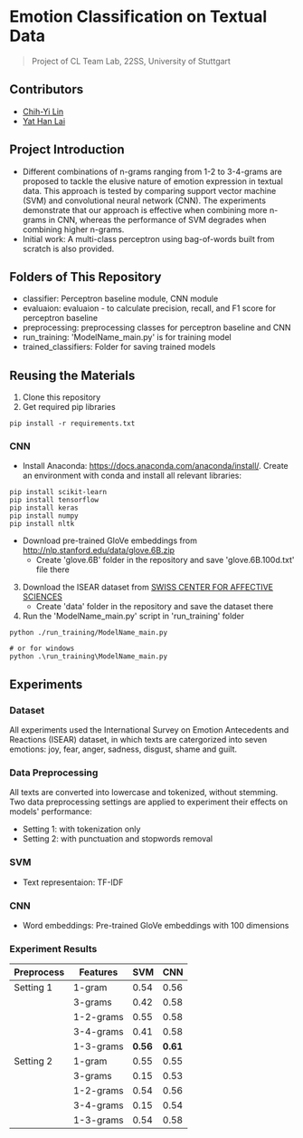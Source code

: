 # Emotion Classification on Textual Data
> Project of CL Team Lab, 22SS, University of Stuttgart
## Contributors
* [Chih-Yi Lin](https://github.com/chihyi-lin)
* [Yat Han Lai](https://github.com/laiyathan)
## Project Introduction
* Different combinations of n-grams ranging from 1-2 to 3-4-grams are proposed to tackle the elusive nature of emotion expression in textual data. This approach is tested by comparing support vector machine (SVM) and convolutional neural network (CNN). The experiments demonstrate that our approach is effective when combining more n-grams in CNN, whereas the performance of SVM degrades when combining higher n-grams.
* Initial work: A multi-class perceptron using bag-of-words built from scratch is also provided.
## Folders of This Repository
* classifier: Perceptron baseline module, CNN module
* evaluaion: evaluaion - to calculate precision, recall, and F1 score for perceptron baseline
* preprocessing: preprocessing classes for perceptron baseline and CNN
* run_training: 'ModelName_main.py' is for training model
* trained_classifiers: Folder for saving trained models
## Reusing the Materials
1. Clone this repository
2. Get required pip libraries
```
pip install -r requirements.txt
```
### CNN
* Install Anaconda: https://docs.anaconda.com/anaconda/install/. Create an environment with conda and install all relevant libraries:
```
pip install scikit-learn
pip install tensorflow
pip install keras
pip install numpy
pip install nltk
```
* Download pre-trained GloVe embeddings from http://nlp.stanford.edu/data/glove.6B.zip
  - Create 'glove.6B' folder in the repository and save 'glove.6B.100d.txt' file there
3. Download the ISEAR dataset from [SWISS CENTER FOR AFFECTIVE SCIENCES](https://www.unige.ch/cisa/research/materials-and-online-research/research-material/) 
    - Create 'data' folder in the repository and save the dataset there
5. Run the 'ModelName_main.py' script in 'run_training' folder
```
python ./run_training/ModelName_main.py

# or for windows
python .\run_training\ModelName_main.py
```

## Experiments
### Dataset
All experiments used the International Survey on Emotion Antecedents and Reactions (ISEAR) dataset, in which texts are catergorized into seven emotions: joy, fear, anger, sadness, disgust, shame and guilt.
### Data Preprocessing
All texts are converted into lowercase and tokenized, without stemming. Two data preprocessing settings are applied to experiment their effects on models' performance: 
* Setting 1: with tokenization only
* Setting 2: with punctuation and stopwords removal
### SVM
* Text representaion: TF-IDF
### CNN
* Word embeddings: Pre-trained GloVe embeddings with 100 dimensions
### Experiment Results
|Preprocess|Features | SVM | CNN |
|----------|---------|-----|-----|
|Setting 1 |1-gram   |0.54 |0.56 |
|          |3-grams  |0.42 |0.58 |
|          |1-2-grams|0.55 |0.58 |
|          |3-4-grams|0.41 |0.58 |
|          |1-3-grams|**0.56** |**0.61** |
|Setting 2 |1-gram   |0.55 |0.55 |
|          |3-grams  |0.15 |0.53 |
|          |1-2-grams|0.54 |0.56 |
|          |3-4-grams|0.15 |0.54 |
|          |1-3-grams|0.54 |0.58 |
